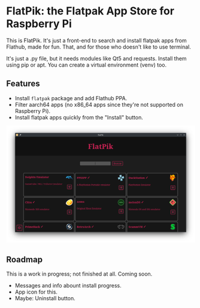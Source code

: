 # FlatPik: the Flatpak App Store for Raspberry Pi

This is FlatPik. It's just a front-end to search and install flatpak apps from Flathub, made for fun. That, and for those who doesn't like to use terminal.

It's just a .py file, but it needs modules like Qt5 and requests. Install them using pip or apt. You can create a virtual environment (venv) too.

## Features

* Install `flatpak` package and add Flathub PPA.
* Filter aarch64 apps (no x86_64 apps since they're not supported on Raspberry Pi).
* Install flatpak apps quickly from the "Install" button.

![Captura de FlatpPik](capturas/featured.png)

## Roadmap

This is a work in progress; not finished at all. Coming soon.

* Messages and info abount install progress.
* App icon for this.
* Maybe: Uninstall button. 
